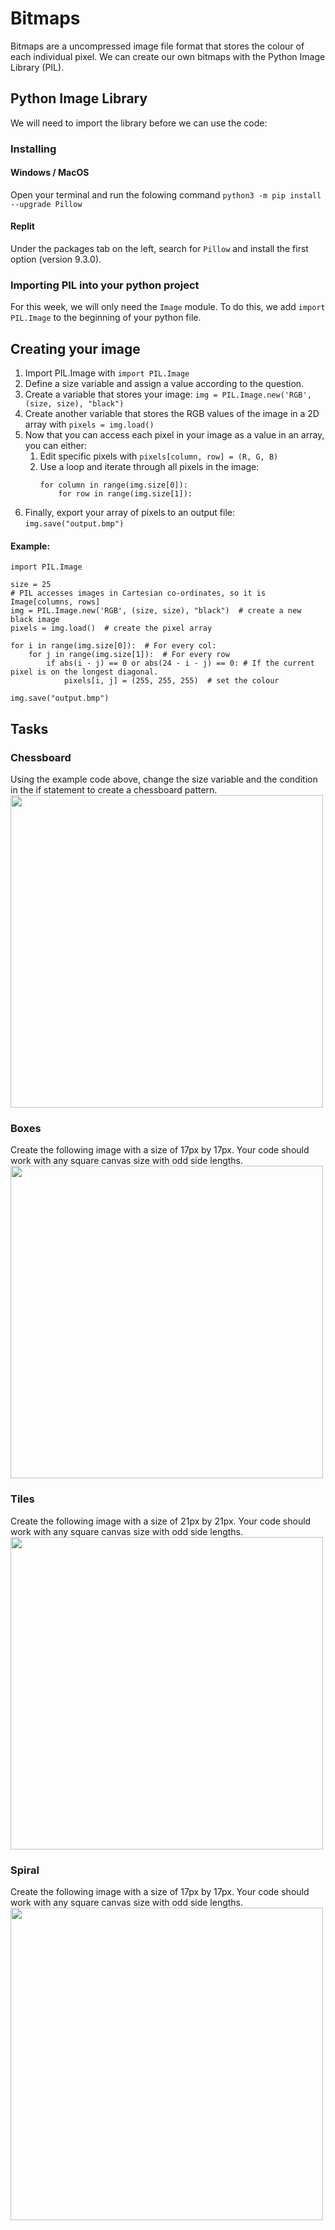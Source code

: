 # Bitmaps

Bitmaps are a uncompressed image file format that stores the colour of each individual pixel. We can create our own bitmaps with the Python Image Library (PIL).

## Python Image Library

We will need to import the library before we can use the code:

### Installing
#### Windows / MacOS
Open your terminal and run the folowing command
```python3 -m pip install --upgrade Pillow```

#### Replit
Under the packages tab on the left, search for ```Pillow``` and install the first option (version 9.3.0).

### Importing PIL into your python project
For this week, we will only need the ```Image``` module. To do this, we add ```import PIL.Image``` to the beginning of your python file.

## Creating your image

1. Import PIL.Image with ```import PIL.Image```
2. Define a size variable and assign a value according to the question.
3. Create a variable that stores your image: ```img = PIL.Image.new('RGB', (size, size), "black")```
4. Create another variable that stores the RGB values of the image in a 2D array with ```pixels = img.load()```
5. Now that you can access each pixel in your image as a value in an array, you can either:
   1. Edit specific pixels with ```pixels[column, row] = (R, G, B)```
   2. Use a loop and iterate through all pixels in the image:
        ```
        for column in range(img.size[0]):
            for row in range(img.size[1]):
        ```
6. Finally, export your array of pixels to an output file: ```img.save("output.bmp")```

#### Example:
```
import PIL.Image

size = 25
# PIL accesses images in Cartesian co-ordinates, so it is Image[columns, rows]
img = PIL.Image.new('RGB', (size, size), "black")  # create a new black image
pixels = img.load()  # create the pixel array

for i in range(img.size[0]):  # For every col:
    for j in range(img.size[1]):  # For every row
        if abs(i - j) == 0 or abs(24 - i - j) == 0: # If the current pixel is on the longest diagonal.
            pixels[i, j] = (255, 255, 255)  # set the colour

img.save("output.bmp")
```

## Tasks

### Chessboard
Using the example code above, change the size variable and the condition in the if statement to create a chessboard pattern.
<img src="examples/chess.jpg" height=500px />

### Boxes
Create the following image with a size of 17px by 17px. Your code should work with any square canvas size with odd side lengths.
<img src="examples/boxes.jpg" height=500px />

### Tiles
Create the following image with a size of 21px by 21px. Your code should work with any square canvas size with odd side lengths.
<img src="examples/tiles.jpg" height=500px />

### Spiral
Create the following image with a size of 17px by 17px. Your code should work with any square canvas size with odd side lengths.
<img src="examples/spiral.jpg" height=500px />